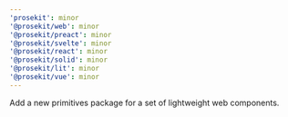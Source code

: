 ```yaml
---
'prosekit': minor
'@prosekit/web': minor
'@prosekit/preact': minor
'@prosekit/svelte': minor
'@prosekit/react': minor
'@prosekit/solid': minor
'@prosekit/lit': minor
'@prosekit/vue': minor
---
```


Add a new primitives package for a set of lightweight web components.
